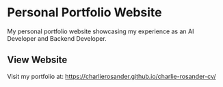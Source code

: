 # Personal Portfolio Website

My personal portfolio website showcasing my experience as an AI Developer and Backend Developer.

## View Website
Visit my portfolio at: https://charlierosander.github.io/charlie-rosander-cv/
